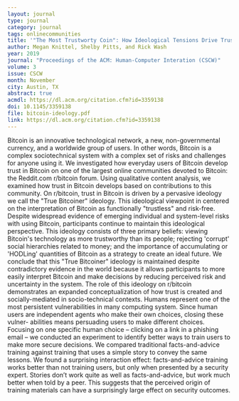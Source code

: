 ```yaml
---
layout: journal
type: journal
category: journal
tags: onlinecommunities
title: '"The Most Trustworty Coin": How Ideological Tensions Drive Trust in Bitcoin'
author: Megan Knittel, Shelby Pitts, and Rick Wash 
year: 2019
journal: "Proceedings of the ACM: Human-Computer Interation (CSCW)"
volume: 3
issue: CSCW
month: November
city: Austin, TX
abstract: true
acmdl: https://dl.acm.org/citation.cfm?id=3359138
doi: 10.1145/3359138
file: bitcoin-ideology.pdf
link: https://dl.acm.org/citation.cfm?id=3359138
---
```


<!-- 
file: ""
acmdl: 
doi: 
osf: 
 -->


Bitcoin is an innovative technological network, a new, non-governmental currency, and a worldwide group of users. In
other words, Bitcoin is a complex sociotechnical system with a complex set of risks and challenges for anyone using it.
We investigated how everyday users of Bitcoin develop trust in Bitcoin on one of the largest online communities devoted
to Bitcoin: the Reddit.com r/bitcoin forum. Using qualitative content analysis, we examined how trust in Bitcoin
develops based on contributions to this community. On r/bitcoin, trust in Bitcoin is driven by a pervasive ideology we
call the "True Bitcoiner" ideology. This ideological viewpoint in centered on the interpretation of Bitcoin as
functionally "trustless" and risk-free. Despite widespread evidence of emerging individual and system-level risks with
using Bitcoin, participants continue to maintain this ideological perspective. This ideology consists of three primary
beliefs: viewing Bitcoin's technology as more trustworthy than its people; rejecting 'corrupt' social hierarchies
related to money; and the importance of accumulating or 'HODLing' quantities of Bitcoin as a strategy to create an ideal
future. We conclude that this "True Bitcoiner" ideology is maintained despite contradictory evidence in the world
because it allows participants to more easily interpret Bitcoin and make decisions by reducing perceived risk and
uncertainty in the system. The role of this ideology on r/bitcoin demonstrates an expanded conceptualization of how
trust is created and socially-mediated in socio-technical contexts.
Humans represent one of the most persistent vulnerabilities in many computing system. Since human users are independent agents who make their own choices, closing these vulner- abilities means persuading users to make different choices. Focusing on one specific human choice – clicking on a link in a phishing email – we conducted an experiment to identify better ways to train users to make more secure decisions. We compared traditional facts-and-advice training against training that uses a simple story to convey the same lessons. We found a surprising interaction effect: facts-and-advice training works better than not training users, but only when presented by a security expert. Stories don’t work quite as well as facts-and-advice, but work much better when told by a peer. This suggests that the perceived origin of training materials can have a surprisingly large effect on security outcomes.
